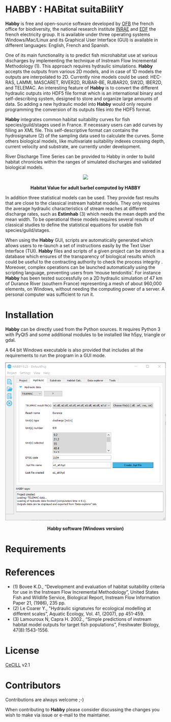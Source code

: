 # HABBY : HABitat suitaBilitY

**Habby** is free and open-source software developed by [OFB](https://ofb.gouv.fr/) the french office for biodiversity, the national research institute [INRAE](https://www.inrae.fr/) and [EDF](https://www.edf.fr/en/meta-home) the french electricity group. It is available under three operating systems Windows/Mac/Linux and its Graphical User Interface (GUI) is available in different languages: English, French and Spanish.

One of its main functionality is to predict fish microhabitat use at various discharges by implementing the technique of Instream Flow Incremental Methodology (1). This approach requires hydraulic simulations. **Habby** accepts the outputs from various 2D models, and in case of 1D models the outputs are interpolated to 2D. Currently nine models could be used: HEC-RAS, LAMMI, MASCARET, RIVER2D, RUBAR-BE, RUBAR20, SW2D, IBER2D, and TELEMAC. An interesting feature of **Habby** is to convert the different hydraulic outputs into HDF5 file format which is an international binary and self-describing system, designed to store and organize large amounts of data. So adding a new hydraulic model into **Habby** would only require programming the conversion of its outputs files into the HDF5 format.

**Habby** integrates common habitat suitability curves for fish species/guild/stages used in France. If necessary users can add curves by filling an XML file. This self-descriptive format can contains the hydrosignature (2) of the sampling data used to calculate the curves. Some others biological models, like multivariate suitability indexes crossing depth, current velocity and substrate, are currently under development.

River Discharge Time Series can be provided to Habby in order to build habitat chronicles within the ranges of simulated discharges and validated biological models.

<p align="center">
  <img src="./file_dep/d1_to_d9_Tronçon D_BAF01_adult_HV_Dominant_map.gif" width="800"/>
</p>
<p align="center">
   <b>Habitat Value for adult barbel computed by HABBY</b> 
</p>

In addition three statistical models can be used. They provide fast results that are close to the classical instream habitat models. They only requires the average hydraulic characteristics of stream reaches at different discharge rates, such as **Estimhab** (3) which needs the mean depth and the mean width. To be operational these models requires several results of classical studies to define the statistical equations for usable fish species/guild/stages.

When using the **Habby** GUI, scripts are automatically generated which allows users to re-launch a set of instructions easily by the Text User Interface (TUI). **Habby** files and scripts of a given project can be stored in a database which ensures of the transparency of biological results which could be useful to the contracting authority to check the process integrity . Moreover, complex operations can be launched automatically using the scripting language, preventing users from ‘mouse tendonitis’. For instance **Habby** has been tested successfully on a 2D hydraulic simulation of 47 km of Durance River (southern France) representing a mesh of about 960,000 elements, on Windows, without needing the computing power of a server. A personal computer was sufficient to run it. 


# Installation 
**Habby** can be directly used from the Python sources. It requires Python 3 with PyQt5 and some additional modules to be installed like h5py, triangle or gdal.

A 64 bit Windows executable is also provided that includes all the requirements to run the program in a GUI mode.

<p align="center">
  <img src="./file_dep/hydraulic_telemac.png" width="793"/>
</p>
<p align="center">
   <b>Habby software (Windows version)</b> 
</p>

# Requirements


# References
* (1)	Bovee K.D., “Development and evaluation of habitat suitability criteria for use in the Instream Flow Incremental Methodology”, United States Fish and Wildlife Service, Biological Report, Instream Flow Information Paper 21, (1986), 235 pp.
* (2)	Le Coarer Y., "Hydraulic signatures for ecological modelling at different scales”, Aquatic Ecology, Vol. 41, (2007), pp 451-459.
* (3)	Lamouroux N, Capra H. 2002., “Simple predictions of instream habitat model outputs for target fish populations”, Freshwater Biology, 47(8):1543-1556.

# License
[CeCILL](https://cecill.info/licences/Licence_CeCILL_V2.1-en.html) v2.1

# Contributors
Contributions are always welcome ;-)

When contributing to **Habby** please consider discussing the changes you wish to make via issue or e-mail to the maintainer.



